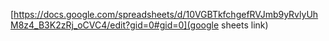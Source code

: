 [https://docs.google.com/spreadsheets/d/10VGBTkfchgefRVJmb9yRvlyUhM8z4_B3K2zRj_oCVC4/edit?gid=0#gid=0](google sheets link)
